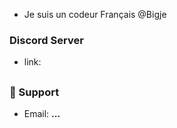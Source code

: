 - Je suis un codeur Français
@Bigje



### Discord Server
- link: 

##   


### 📩 Support
- Email: **...**

##   

